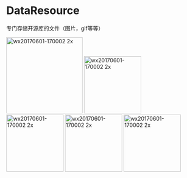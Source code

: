 # DataResource
专门存储开源库的文件（图片，gif等等）

<img width="200" alt="wx20170601-170002 2x" src="https://cloud.githubusercontent.com/assets/9360037/26672453/cfdd51ea-46eb-11e7-8746-1bacf58dfe8d.png">

<img width="150" alt="wx20170601-170002 2x" src="https://cloud.githubusercontent.com/assets/9360037/26672501/0263db48-46ec-11e7-9000-2400e71e1a3f.jpeg">
<img width="150" alt="wx20170601-170002 2x" src="https://cloud.githubusercontent.com/assets/9360037/26672500/0260edac-46ec-11e7-9026-d22a5dcdd1fd.jpeg">
<img width="150" alt="wx20170601-170002 2x" src="https://cloud.githubusercontent.com/assets/9360037/26672502/0268a2cc-46ec-11e7-9594-4d81a1626748.jpeg">
<img width="150" alt="wx20170601-170002 2x" src="https://cloud.githubusercontent.com/assets/9360037/26672503/02751372-46ec-11e7-9916-4ed6d69052dc.jpeg">
